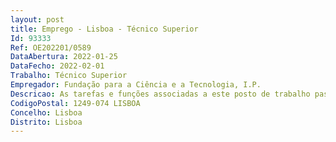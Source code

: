 ```yaml
--- 
layout: post
title: Emprego - Lisboa - Técnico Superior
Id: 93333
Ref: OE202201/0589
DataAbertura: 2022-01-25
DataFecho: 2022-02-01
Trabalho: Técnico Superior
Empregador: Fundação para a Ciência e a Tecnologia, I.P.
Descricao: As tarefas e funções associadas a este posto de trabalho passam por  analisar requisitos  desenvolver projectos técnicos de suporte aos sistemas de informação  controlar a qualidade e realizar testes  garantir a manutenção evolutiva e corretiva de software  realizar programação e documentar os processos e resultados obtidos, com vista ao registo do conhecimento e à maior fluidez e eficácia dos processos.
CodigoPostal: 1249-074 LISBOA
Concelho: Lisboa
Distrito: Lisboa
--- 
```

